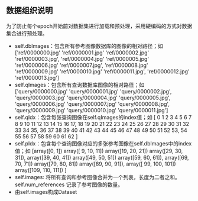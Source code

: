 ## 数据组织说明
为了防止每个epoch开始前对数据集进行加载和预处理，采用硬编码的方式对数据集合进行预处理。
* self.dbImages：包含所有参考图像数据库的图像的相对路径；如['ref/0000000.jpg' 'ref/0000001.jpg' 'ref/0000002.jpg' 'ref/0000003.jpg', 'ref/0000004.jpg' 'ref/0000005.jpg' 'ref/0000006.jpg' 'ref/0000007.jpg', 'ref/0000008.jpg' 'ref/0000009.jpg' 'ref/0000010.jpg' 'ref/0000011.jpg', 'ref/0000012.jpg' 'ref/0000013.jpg']
* self.qImages：包含所有查询数据库图像的相对路径；如['query/0000000.jpg' 'query/0000001.jpg' 'query/0000002.jpg', 'query/0000003.jpg' 'query/0000004.jpg' 'query/0000005.jpg', 'query/0000006.jpg' 'query/0000007.jpg' 'query/0000008.jpg', 'query/0000009.jpg' 'query/0000010.jpg' 'query/0000011.jpg']
* self.qIdx：包含每张查询图像在self.qImages的index值；如 [  0   1   2   3   4   5   6   7   8   9  10  11  12  13  14  15  16  17,  18  19  20  21  22  23  24  25  26  27  28  29  30  31  32  33  34  35,  36  37  38  39  40  41  42  43  44  45  46  47  48  49  50  51  52  53,  54  55  56  57  58  59  60  61  62 ]
* self.pIdx：包含每个查询图像对应的多张参考图像在self.dbImages中的index值；如 [array([0, 1]) array([ 9, 10, 11]) array([19, 20, 21]) array([29, 30, 31]), array([39, 40, 41]) array([49, 50, 51]) array([59, 60, 61]), array([69, 70, 71]) array([79, 80, 81]) array([89, 90, 91]), array([ 99, 100, 101]) array([109, 110, 111]) ]
* self.images: 将所有查询和参考图像合并为一个列表，长度为二者之和。self.num_references 记录了参考图像的数量。
* 由self.images构成Dataset